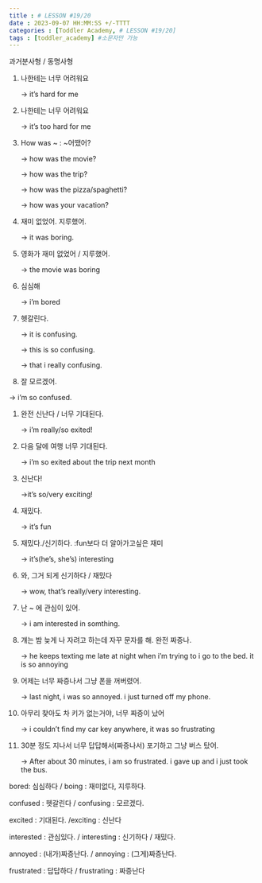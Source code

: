 ```yaml
---
title : # LESSON #19/20
date : 2023-09-07 HH:MM:SS +/-TTTT
categories : [Toddler Academy, # LESSON #19/20]
tags : [toddler_academy] #소문자만 가능
---
```


과거분사형 / 동명사형

1. 나한테는 너무 어려워요 
    
    → it’s hard for me
    
2. 나한테는 너무 어려워요
    
    → it’s too hard for me
    
3. How was ~ : ~어땠어?
    
    → how was the movie?
    
    → how was the trip?
    
    → how was the pizza/spaghetti?
    
    → how was your vacation?
    
4. 재미 없었어. 지루했어.
    
    → it was boring.
    
5. 영화가 재미 없었어 / 지루했어.
    
    → the movie was boring
    
6. 심심해
    
    → i’m bored
    
7. 헷갈린다.
    
    → it is confusing.
    
    → this is so confusing.
    
    → that i really confusing.
    

 8.  잘 모르겠어. 

 → i’m so confused.

1. 완전 신난다 / 너무 기대된다.
    
    → i’m really/so exited! 
    
2. 다음 달에 여행 너무 기대된다.
    
    → i’m so exited about the trip next month
    
3. 신난다!
    
    →it’s so/very exciting!
    
4. 재밌다.
    
    → it’s fun
    
5. 재밌다./신기하다. :fun보다 더 알아가고싶은 재미
    
    → it’s(he’s, she’s) interesting
    
6. 와, 그거 되게 신기하다 / 재밌다
    
    → wow, that’s really/very interesting.
    
7. 난 ~ 에 관심이 있어.
    
    → i am interested in somthing.
    
8. 걔는 밤 늦게 나 자려고 하는데 자꾸 문자를 해. 완전 짜증나.
    
    → he keeps texting me late at night when i’m trying to i go to the bed. it is so annoying
    
9. 어제는 너무 짜증나서 그냥 폰을 꺼버렸어.
    
    → last night, i was so annoyed. i just turned off my phone.
    
10. 아무리 찾아도 차 키가 없는거야, 너무 짜증이 났어
    
    → i couldn’t find my car key anywhere, it was so frustrating
    
11. 30분 정도 지나서 너무 답답해서(짜증나서) 포기하고 그냥 버스 탔어.
    
    → After about 30 minutes, i am so frustrated. i gave up and i just took the bus.
    

bored: 심심하다 / boing : 재미없다, 지루하다. 

confused : 헷갈린다 / confusing : 모르겠다.

excited : 기대된다.  /exciting : 신난다

interested : 관심있다.  / interesting : 신기하다 / 재밌다.

annoyed : (내가)짜증난다. / annoying : (그게)짜증난다.

frustrated : 답답하다 / frustrating : 짜증난다